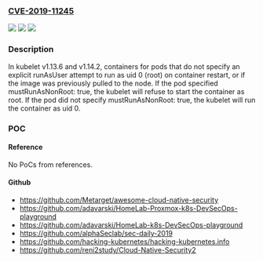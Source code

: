 ### [CVE-2019-11245](https://cve.mitre.org/cgi-bin/cvename.cgi?name=CVE-2019-11245)
![](https://img.shields.io/static/v1?label=Product&message=Kubernetes&color=blue)
![](https://img.shields.io/static/v1?label=Version&message=v1.13%3D%20v1.13.6%20&color=brighgreen)
![](https://img.shields.io/static/v1?label=Vulnerability&message=CWE-703%3A%20Improper%20Check%20or%20Handling%20of%20Exceptional%20Conditions&color=brighgreen)

### Description

In kubelet v1.13.6 and v1.14.2, containers for pods that do not specify an explicit runAsUser attempt to run as uid 0 (root) on container restart, or if the image was previously pulled to the node. If the pod specified mustRunAsNonRoot: true, the kubelet will refuse to start the container as root. If the pod did not specify mustRunAsNonRoot: true, the kubelet will run the container as uid 0.

### POC

#### Reference
No PoCs from references.

#### Github
- https://github.com/Metarget/awesome-cloud-native-security
- https://github.com/adavarski/HomeLab-Proxmox-k8s-DevSecOps-playground
- https://github.com/adavarski/HomeLab-k8s-DevSecOps-playground
- https://github.com/alphaSeclab/sec-daily-2019
- https://github.com/hacking-kubernetes/hacking-kubernetes.info
- https://github.com/reni2study/Cloud-Native-Security2


